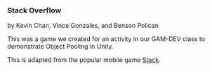 ### Stack Overflow ###
by Kevin Chan, Vince Gonzales, and Benson Polican

This was a game we created for an activity in our GAM-DEV class to demonstrate Object Pooling in Unity.

This is adapted from the popular mobile game [Stack](https://play.google.com/store/apps/details?id=com.ketchapp.stack&hl=en).